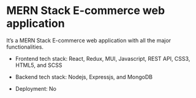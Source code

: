 # MERN Stack E-commerce web application
It’s a MERN Stack E-commerce web application with all the major functionalities.

- Frontend tech stack: React, Redux, MUI, Javascript, REST API, CSS3, HTML5, and SCSS
* Backend tech stack: Nodejs, Expressjs, and MongoDB
+ Deployment: No
